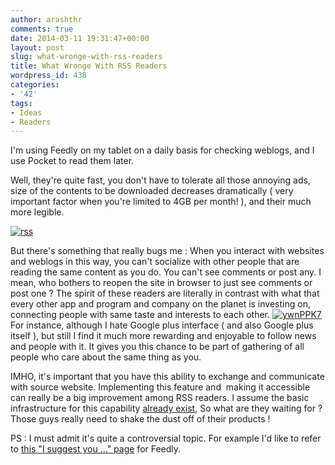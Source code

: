 ```yaml
---
author: arashthr
comments: true
date: 2014-03-11 19:31:47+00:00
layout: post
slug: what-wronge-with-rss-readers
title: What Wronge With RSS Readers
wordpress_id: 438
categories:
- '42'
tags:
- Ideas
- Readers
---
```


I'm using Feedly on my tablet on a daily basis for checking weblogs, and I use Pocket to read them later.

Well, they're quite fast, you don't have to tolerate all those annoying ads, size of the contents to be downloaded decreases dramatically ( very important factor when you're limited to 4GB per month! ), and their much more legible.

[![rss](http://arashtaher.files.wordpress.com/2014/03/rss.jpg)](http://arashtaher.files.wordpress.com/2014/03/rss.jpg)

But there's something that really bugs me : When you interact with websites and weblogs in this way, you can't socialize with other people that are reading the same content as you do. You can't see comments or post any. I mean, who bothers to reopen the site in browser to just see comments or post one ?
The spirit of these readers are literally in contrast with what that every other app and program and company on the planet is investing on, connecting people with same taste and interests to each other.
[![ywnPPK7](http://arashtaher.files.wordpress.com/2014/03/ywnppk7.png?w=145)](http://arashtaher.files.wordpress.com/2014/03/ywnppk7.png)For instance, although I hate Google plus interface ( and also Google plus itself ), but still I find it much more rewarding and enjoyable to follow news and people with it. It gives you this chance to be part of gathering of all people who care about the same thing as you.

IMHO, it's important that you have this ability to exchange and communicate with source website. Implementing this feature and  making it accessible can really be a big improvement among RSS readers. I assume the basic infrastructure for this capability [already exist](http://www.feedblitz.com/why-separate-rss-feeds-and-comments/), So what are they waiting for ? Those guys really need to shake the dust off of their products !

PS : I must admit it's quite a controversial topic. For example I'd like to refer to [this "I suggest you ..." page](https://feedly.uservoice.com/forums/192636-suggestions/suggestions/5430297-make-it-social-allow-comments-inside-feedly#comments) for Feedly.
